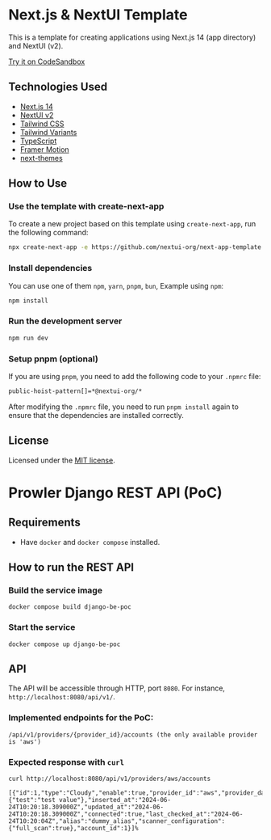 # Next.js & NextUI Template

This is a template for creating applications using Next.js 14 (app directory) and NextUI (v2).

[Try it on CodeSandbox](https://githubbox.com/nextui-org/next-app-template)

## Technologies Used

- [Next.js 14](https://nextjs.org/docs/getting-started)
- [NextUI v2](https://nextui.org/)
- [Tailwind CSS](https://tailwindcss.com/)
- [Tailwind Variants](https://tailwind-variants.org)
- [TypeScript](https://www.typescriptlang.org/)
- [Framer Motion](https://www.framer.com/motion/)
- [next-themes](https://github.com/pacocoursey/next-themes)

## How to Use

### Use the template with create-next-app

To create a new project based on this template using `create-next-app`, run the following command:

```bash
npx create-next-app -e https://github.com/nextui-org/next-app-template
```

### Install dependencies

You can use one of them `npm`, `yarn`, `pnpm`, `bun`, Example using `npm`:

```bash
npm install
```

### Run the development server

```bash
npm run dev
```

### Setup pnpm (optional)

If you are using `pnpm`, you need to add the following code to your `.npmrc` file:

```bash
public-hoist-pattern[]=*@nextui-org/*
```

After modifying the `.npmrc` file, you need to run `pnpm install` again to ensure that the dependencies are installed correctly.

## License

Licensed under the [MIT license](https://github.com/nextui-org/next-app-template/blob/main/LICENSE).

# Prowler Django REST API (PoC)

## Requirements

- Have `docker` and `docker compose` installed.

## How to run the REST API

### Build the service image

```
docker compose build django-be-poc
```

### Start the service

```
docker compose up django-be-poc
```

## API

The API will be accessible through HTTP, port `8080`. For instance, `http://localhost:8080/api/v1/`.

### Implemented endpoints for the PoC:

```
/api/v1/providers/{provider_id}/accounts (the only available provider is 'aws')
```

### Expected response with `curl`

```shellsession
curl http://localhost:8080/api/v1/providers/aws/accounts

[{"id":1,"type":"Cloudy","enable":true,"provider_id":"aws","provider_data":{"test":"test value"},"inserted_at":"2024-06-24T10:20:18.309000Z","updated_at":"2024-06-24T10:20:18.309000Z","connected":true,"last_checked_at":"2024-06-24T10:20:04Z","alias":"dummy_alias","scanner_configuration":{"full_scan":true},"account_id":1}]%
```
